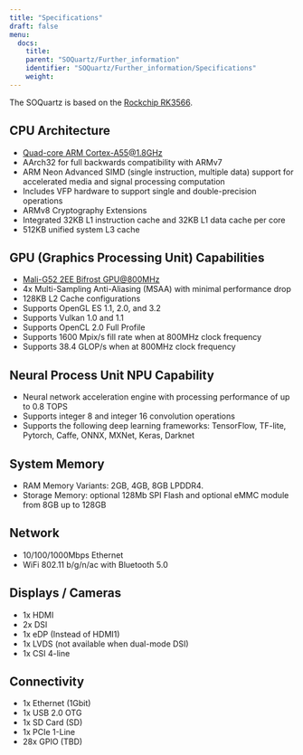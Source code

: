 ```yaml
---
title: "Specifications"
draft: false
menu:
  docs:
    title:
    parent: "SOQuartz/Further_information"
    identifier: "SOQuartz/Further_information/Specifications"
    weight:
---
```


The SOQuartz is based on the [Rockchip RK3566](https://www.rock-chips.com/a/en/products/RK35_Series/2021/0113/1274.html).

## CPU Architecture

* [Quad-core ARM Cortex-A55@1.8GHz](https://developer.arm.com/ip-products/processors/cortex-a/cortex-a55)
* AArch32 for full backwards compatibility with ARMv7
* ARM Neon Advanced SIMD (single instruction, multiple data) support for accelerated media and signal processing computation
* Includes VFP hardware to support single and double-precision operations
* ARMv8 Cryptography Extensions
* Integrated 32KB L1 instruction cache and 32KB L1 data cache per core
* 512KB unified system L3 cache

## GPU (Graphics Processing Unit) Capabilities

* [Mali-G52 2EE Bifrost GPU@800MHz](https://developer.arm.com/ip-products/graphics-and-multimedia/mali-gpus/mali-g52-gpu)
* 4x Multi-Sampling Anti-Aliasing (MSAA) with minimal performance drop
* 128KB L2 Cache configurations
* Supports OpenGL ES 1.1, 2.0, and 3.2
* Supports Vulkan 1.0 and 1.1
* Supports OpenCL 2.0 Full Profile
* Supports 1600 Mpix/s fill rate when at 800MHz clock frequency
* Supports 38.4 GLOP/s when at 800MHz clock frequency

## Neural Process Unit NPU Capability

* Neural network acceleration engine with processing performance of up to 0.8 TOPS
* Supports integer 8 and integer 16 convolution operations
* Supports the following deep learning frameworks: TensorFlow, TF-lite, Pytorch, Caffe, ONNX, MXNet, Keras, Darknet

## System Memory

* RAM Memory Variants: 2GB, 4GB, 8GB LPDDR4.
* Storage Memory: optional 128Mb SPI Flash and optional eMMC module from 8GB up to 128GB

## Network

* 10/100/1000Mbps Ethernet
* WiFi 802.11 b/g/n/ac with Bluetooth 5.0

## Displays / Cameras

* 1x HDMI
* 2x DSI
* 1x eDP (Instead of HDMI1)
* 1x LVDS (not available when dual-mode DSI)
* 1x CSI 4-line

## Connectivity

* 1x Ethernet (1Gbit)
* 1x USB 2.0 OTG
* 1x SD Card (SD)
* 1x PCIe 1-Line
* 28x GPIO (TBD)
